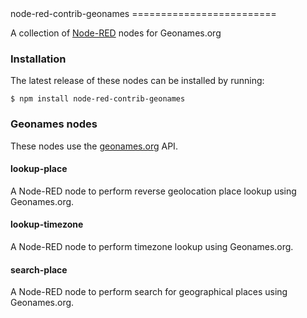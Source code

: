 <html><body>
node-red-contrib-geonames
=========================

A collection of <a target="_blank" href="http://nodered.org/">Node-RED</a> nodes for Geonames.org

### Installation

The latest release of these nodes can be installed by running:

    $ npm install node-red-contrib-geonames


### Geonames nodes

These nodes use the <a target="_blank" href="http://geonames.org/">geonames.org</a> API.

<h4>lookup-place</h4>
A Node-RED node to perform reverse geolocation place lookup using Geonames.org.

<h4>lookup-timezone</h4>
A Node-RED node to perform timezone lookup using Geonames.org.

<h4>search-place</h4>
A Node-RED node to perform search for geographical places using Geonames.org.

</body></html>
